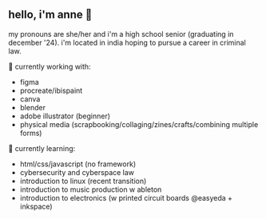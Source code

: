 ## hello, i'm anne 👋
my pronouns are she/her and i'm a high school senior (graduating in december '24). i'm located in india hoping to pursue a career in criminal law.

🔭 currently working with: 
- figma
- procreate/ibispaint
- canva
- blender
- adobe illustrator (beginner)
- physical media (scrapbooking/collaging/zines/crafts/combining multiple forms)

 🌱 currently learning:
- html/css/javascript (no framework)
- cybersecurity and cyberspace law
- introduction to linux (recent transition)
- introduction to music production w ableton
- introduction to electronics (w printed circuit boards @easyeda + inkspace)

<!--
**arsoninstigator/arsoninstigator** is a ✨ _special_ ✨ repository because its `README.md` (this file) appears on your GitHub profile.

Here are some ideas to get you started:

- 🔭 I’m currently working on ...
- 🌱 I’m currently learning ...
- 👯 I’m looking to collaborate on ...
- 🤔 I’m looking for help with ...
- 💬 Ask me about ...
- 📫 How to reach me: ...
- 😄 Pronouns: ...
- ⚡ Fun fact: ...
-->
